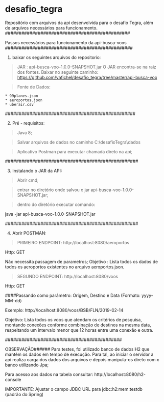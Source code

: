 # desafio_tegra
Repositório com arquivos da api desenvolvida para o desafio Tegra, além de arquivos necessários para funcionamento.
##############################################

Passos necessários para funcionamento da api-busca-voos
###############################################
1) baixar os seguintes arquivos do repositorio:

> JAR : api-busca-voo-1.0.0-SNAPSHOT.jar
O JAR encontra-se na raiz dos fontes. Baixar no seguinte caminho:
https://github.com/vafichel/desafio_tegra/tree/master/api-busca-voo

> Fonte de Dados:

	* 99planes.json
	* aeroportos.json
	* uberair.csv

################################################	
	
2) Pré - requisitos: 
> Java 8;

> Salvar arquivos de dados no caminho C:\desafioTegra\dados

> Aplicativo Postman para executar chamada direto na api;

#################################################

3) Instalando o JAR da API:

> Abrir cmd;

> entrar no diretório onde salvou o jar api-busca-voo-1.0.0-SNAPSHOT.jar; 

> dentro do diretório executar comando: 

java -jar api-busca-voo-1.0.0-SNAPSHOT.jar


#################################################

4) Abrir POSTMAN:

> PRIMEIRO ENDPOINT:
http://localhost:8080/aeroportos

Http: GET

Não necessita passagem de parametros;
Objetivo : Lista todos os dados de todos os aeroportos existentes no arquivo aeroportos.json.




>SEGUNDO ENDPOINT:
http://localhost:8080/voos

Http: GET

####Passando como parâmetro:
Origem, Destino e Data (Formato: yyyy-MM-dd)

Exemplo: http://localhost:8080/voos/BSB/FLN/2019-02-14


Objetivo: Lista todos os voos que atendam os critérios de pesquisa, 
montando conexões conforme combinação de destinos na mesma data, 
respeitando um intervalo menor que 12 horas entre uma conexão e outra.



###########################################


OBSERVAÇÃO######
Para testes, foi utilizado banco de dados H2 que mantém os dados em tempo de execução.
Para tal, ao iniciar o servidor a api realiza carga dos dados dos arquivos e depois manipula-os direto com o banco utilizando Jpa;


Para acesso aos dados na tabela consultar:
http://localhost:8080/h2-console

IMPORTANTE: Ajustar o campo JDBC URL para jdbc:h2:mem:testdb (padrão do Spring)









